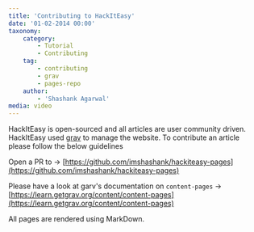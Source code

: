 ```yaml
---
title: 'Contributing to HackItEasy'
date: '01-02-2014 00:00'
taxonomy:
    category:
        - Tutorial
        - Contributing
    tag:
        - contributing
        - grav
        - pages-repo
    author:
        - 'Shashank Agarwal'
media: video
---
```


HackItEasy is open-sourced and all articles are user community driven. HackItEasy used [grav](https://getgrav.org/) to manage the website. To contribute an article please follow the below guidelines

Open a PR to -> [https://github.com/imshashank/hackiteasy-pages](https://github.com/imshashank/hackiteasy-pages)

Please have a look at garv's documentation on `content-pages` -> [https://learn.getgrav.org/content/content-pages](https://learn.getgrav.org/content/content-pages)

All pages are rendered using MarkDown.